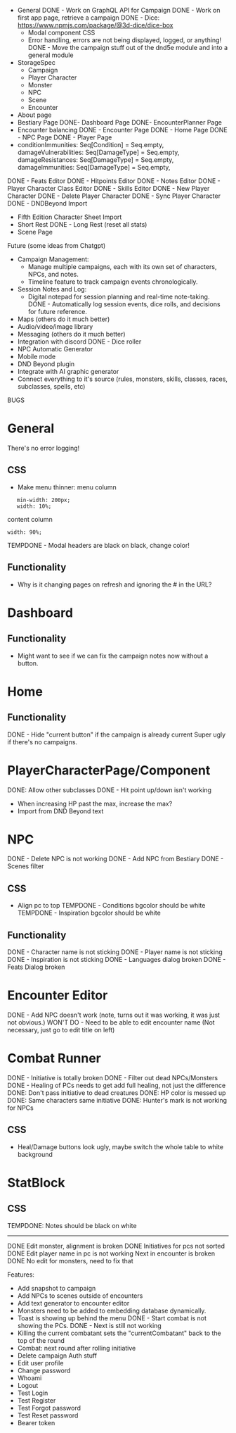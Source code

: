 
- General
DONE  - Work on GraphQL API for Campaign
DONE  - Work on first app page, retrieve a campaign
DONE  - Dice: https://www.npmjs.com/package/@3d-dice/dice-box
  - Modal component CSS
  - Error handling, errors are not being displayed, logged, or anything!
DONE  - Move the campaign stuff out of the dnd5e module and into a general module
- StorageSpec 
  - Campaign
  - Player Character
  - Monster
  - NPC
  - Scene
  - Encounter
- About page
- Bestiary Page
DONE- Dashboard Page
DONE- EncounterPlanner Page
- Encounter balancing
DONE - Encounter Page
DONE - Home Page
DONE - NPC Page
DONE - Player Page
 -   conditionImmunities:   Seq[Condition] = Seq.empty,
     damageVulnerabilities: Seq[DamageType] = Seq.empty,
     damageResistances:     Seq[DamageType] = Seq.empty,
     damageImmunities:      Seq[DamageType] = Seq.empty,

DONE - Feats Editor
DONE - Hitpoints Editor
DONE - Notes Editor
DONE - Player Character Class Editor
DONE - Skills Editor
DONE - New Player Character
DONE - Delete Player Character
DONE - Sync Player Character
DONE - DNDBeyond Import
- Fifth Edition Character Sheet Import
- Short Rest
DONE - Long Rest (reset all stats)
- Scene Page

Future (some ideas from Chatgpt)
- Campaign Management:
  - Manage multiple campaigns, each with its own set of characters, NPCs, and notes.
  - Timeline feature to track campaign events chronologically.
- Session Notes and Log:
  - Digital notepad for session planning and real-time note-taking.
DONE  - Automatically log session events, dice rolls, and decisions for future reference.
- Maps (others do it much better)
- Audio/video/image library
- Messaging (others do it much better)
- Integration with discord
DONE - Dice roller
- NPC Automatic Generator
- Mobile mode
- DND Beyond plugin
- Integrate with AI graphic generator
- Connect everything to it's source (rules, monsters, skills, classes, races, subclasses, spells, etc)


BUGS
# General
There's no error logging!
## CSS
- Make menu thinner:
menu column
```
   min-width: 200px;
   width: 10%;
 ```
content column
```
width: 90%;
```
TEMPDONE - Modal headers are black on black, change color! 
## Functionality
- Why is it changing pages on refresh and ignoring the # in the URL?
# Dashboard
## Functionality
- Might want to see if we can fix the campaign notes now without a button.
# Home
## Functionality
DONE - Hide "current button" if the campaign is already current
Super ugly if there's no campaigns.
# PlayerCharacterPage/Component
DONE: Allow other subclasses
DONE - Hit point up/down isn't working
- When increasing HP past the max, increase the max?
- Import from DND Beyond text
# NPC
DONE - Delete NPC is not working
DONE - Add NPC from Bestiary
DONE - Scenes filter
## CSS
- Align pc to top
TEMPDONE - Conditions bgcolor should be white
TEMPDONE - Inspiration bgcolor should be white
## Functionality
DONE - Character name is not sticking
DONE - Player name is not sticking
DONE - Inspiration is not sticking
DONE - Languages dialog broken
DONE - Feats Dialog broken
# Encounter Editor
DONE - Add NPC doesn't work (note, turns out it was working, it was just not obvious.)
WON'T DO - Need to be able to edit encounter name (Not necessary, just go to edit title on left) 
# Combat Runner
DONE - Initiative is totally broken
DONE - Filter out dead NPCs/Monsters
DONE - Healing of PCs needs to get add full healing, not just the difference
DONE: Don't pass initiative to dead creatures
DONE: HP color is messed up
DONE: Same characters same initiative
DONE:  Hunter's mark is not working for NPCs
## CSS
- Heal/Damage buttons look ugly, maybe switch the whole table to white background
# StatBlock
## CSS
TEMPDONE: Notes should be black on white


------------------
DONE Edit monster, alignment is broken
DONE Initiatives for pcs not sorted
DONE Edit player name in pc is not working
Next in encounter is broken
DONE No edit for monsters, need to fix that

Features:
- Add snapshot to campaign
- Add NPCs to scenes outside of encounters
- Add text generator to encounter editor
- Monsters need to be added to embedding database dynamically.
- Toast is showing up behind the menu
DONE - Start combat is not showing the PCs.
DONE - Next is still not working
- Killing the current combatant sets the "currentCombatant" back to the top of the round
- Combat: next round after rolling initiative
- Delete campaign
Auth stuff
- Edit user profile
- Change password
- Whoami
- Logout
- Test Login
- Test Register
- Test Forgot password
- Test Reset password
- Bearer token
